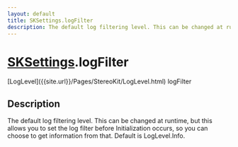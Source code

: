 ```yaml
---
layout: default
title: SKSettings.logFilter
description: The default log filtering level. This can be changed at runtime, but this allows you to set the log filter before Initialization occurs, so you can choose to get information from that. Default is LogLevel.Info.
---
```

# [SKSettings]({{site.url}}/Pages/StereoKit/SKSettings.html).logFilter

<div class='signature' markdown='1'>
[LogLevel]({{site.url}}/Pages/StereoKit/LogLevel.html) logFilter
</div>

## Description
The default log filtering level. This can be changed at
runtime, but this allows you to set the log filter before
Initialization occurs, so you can choose to get information from
that. Default is LogLevel.Info.

